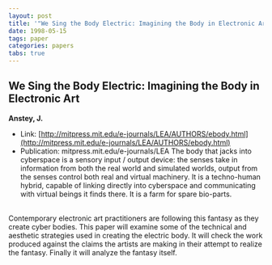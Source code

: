 ```yaml
---
layout: post
title: '"We Sing the Body Electric: Imagining the Body in Electronic Art"'
date: 1998-05-15
tags: paper
categories: papers
tabs: true
---
```


## We Sing the Body Electric: Imagining the Body in Electronic Art
**Anstey, J.**
- Link: [http://mitpress.mit.edu/e-journals/LEA/AUTHORS/ebody.html](http://mitpress.mit.edu/e-journals/LEA/AUTHORS/ebody.html)
- Publication: mitpress.mit.edu/e-journals/LEA
The body that jacks into cyberspace is a sensory input / output device: the senses take in information from both the real world and simulated worlds, output from the senses control both real and virtual machinery. It is a techno-human hybrid, capable of linking directly into cyberspace and communicating with virtual beings it finds there. It is a farm for spare bio-parts.<br><br>

Contemporary electronic art practitioners are following this fantasy as they create cyber bodies. This paper will examine some of the technical and aesthetic strategies used in creating the electric body. It will check the work produced against the claims the artists are making in their attempt to realize the fantasy. Finally it will analyze the fantasy itself.
